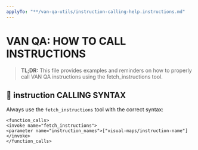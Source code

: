 ```yaml
---
applyTo: "**/van-qa-utils/instruction-calling-help.instructions.md"
---
```


# VAN QA: HOW TO CALL INSTRUCTIONS

> **TL;DR:** This file provides examples and reminders on how to properly call VAN QA instructions using the fetch_instructions tool.

## 🚨 instruction CALLING SYNTAX

Always use the `fetch_instructions` tool with the correct syntax:

```
<function_calls>
<invoke name="fetch_instructions">
<parameter name="instruction_names">["visual-maps/instruction-name"]
</invoke>
</function_calls> 